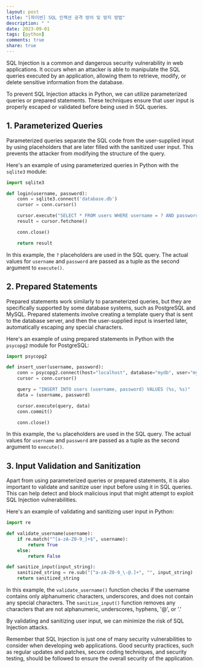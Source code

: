```yaml
---
layout: post
title: "[파이썬] SQL 인젝션 공격 방어 및 방지 방법"
description: " "
date: 2023-09-01
tags: [python]
comments: true
share: true
---
```


SQL Injection is a common and dangerous security vulnerability in web applications. It occurs when an attacker is able to manipulate the SQL queries executed by an application, allowing them to retrieve, modify, or delete sensitive information from the database.

To prevent SQL Injection attacks in Python, we can utilize parameterized queries or prepared statements. These techniques ensure that user input is properly escaped or validated before being used in SQL queries.

## 1. Parameterized Queries

Parameterized queries separate the SQL code from the user-supplied input by using placeholders that are later filled with the sanitized user input. This prevents the attacker from modifying the structure of the query.

Here's an example of using parameterized queries in Python with the `sqlite3` module:

```python
import sqlite3

def login(username, password):
    conn = sqlite3.connect('database.db')
    cursor = conn.cursor()

    cursor.execute("SELECT * FROM users WHERE username = ? AND password = ?", (username, password))
    result = cursor.fetchone()

    conn.close()

    return result
```

In this example, the `?` placeholders are used in the SQL query. The actual values for `username` and `password` are passed as a tuple as the second argument to `execute()`.

## 2. Prepared Statements

Prepared statements work similarly to parameterized queries, but they are specifically supported by some database systems, such as PostgreSQL and MySQL. Prepared statements involve creating a template query that is sent to the database server, and then the user-supplied input is inserted later, automatically escaping any special characters.

Here's an example of using prepared statements in Python with the `psycopg2` module for PostgreSQL:

```python
import psycopg2

def insert_user(username, password):
    conn = psycopg2.connect(host="localhost", database="mydb", user="myuser", password="mypassword")
    cursor = conn.cursor()

    query = "INSERT INTO users (username, password) VALUES (%s, %s)"
    data = (username, password)

    cursor.execute(query, data)
    conn.commit()

    conn.close()
```

In this example, the `%s` placeholders are used in the SQL query. The actual values for `username` and `password` are passed as a tuple as the second argument to `execute()`.

## 3. Input Validation and Sanitization

Apart from using parameterized queries or prepared statements, it is also important to validate and sanitize user input before using it in SQL queries. This can help detect and block malicious input that might attempt to exploit SQL Injection vulnerabilities.

Here's an example of validating and sanitizing user input in Python:

```python
import re

def validate_username(username):
    if re.match("^[a-zA-Z0-9_]+$", username):
        return True
    else:
        return False

def sanitize_input(input_string):
    sanitized_string = re.sub("[^a-zA-Z0-9_\-@.]+", "", input_string)
    return sanitized_string
```

In this example, the `validate_username()` function checks if the username contains only alphanumeric characters, underscores, and does not contain any special characters. The `sanitize_input()` function removes any characters that are not alphanumeric, underscores, hyphens, '@', or '.'

By validating and sanitizing user input, we can minimize the risk of SQL Injection attacks.

Remember that SQL Injection is just one of many security vulnerabilities to consider when developing web applications. Good security practices, such as regular updates and patches, secure coding techniques, and security testing, should be followed to ensure the overall security of the application.